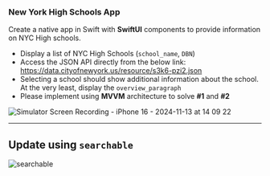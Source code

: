 ### New York High Schools App 

Create a native app in Swift with **SwiftUI** components to provide information on NYC High schools.

- Display a list of NYC High Schools (`school_name`, `DBN`)
- Access the JSON API directly from the below link: https://data.cityofnewyork.us/resource/s3k6-pzi2.json
- Selecting a school should show additional information about the school. At the very least, display the `overview_paragraph`
- Please implement using **MVVM** architecture to solve **#1** and **#2**


![Simulator Screen Recording - iPhone 16 - 2024-11-13 at 14 09 22](https://github.com/user-attachments/assets/df6b7da1-7079-4cd4-a6b8-57bc22707e2d)


--- 
## Update using `searchable`

![searchable](https://github.com/user-attachments/assets/4df4fb67-5cff-494e-b8c2-7e68dcb8ed6f)

